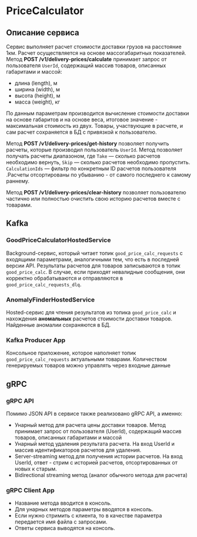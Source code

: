 # PriceCalculator

## Описание сервиса
Сервис выполняет расчет стоимости доставки грузов на расстояние 1км. Расчет осуществляется на основе массогабаритных показателей.
Метод **POST /v1/delivery-prices/calculate** принимает запрос от пользователя `UserId`, содержащий массив товаров, описанных габаритами и массой:
- длина (length), м
- ширина (width), м
- высота (height), м
- масса (weight), кг

По данным параметрам производится вычисление стоимости доставки на основе габаритов и на основе веса, итоговое значение - максимальная стоимость из двух.
Товары, участвующие в расчете, и сам расчет сохраняется в БД с привязкой к пользователю.

Метод **POST /v1/delivery-prices/get-history** позволяет получить расчеты, которые производил пользователь `UserId`. Метод позволяет получать расчеты диапазоном, где `Take` &mdash; сколько расчетов необходимо вернуть, `Skip` &mdash; сколько расчетов необходимо пропустить. `CalculationIds` &mdash; фильтр по конкретным ID расчетов пользователя .Расчеты отсортированы по убыванию - от самого последнего к самому раннему. 

Метод **POST /v1/delivery-prices/clear-history** позволяет пользователю частично или полностью очистить свою историю расчетов вместе с товарами.

## Kafka
### GoodPriceCalculatorHostedService

Background-сервис, который читает топик `good_price_calc_requests` с входящими параметрами, аналогичными тем, что есть в последней версии API. Результаты расчетов для товаров записываются в топик `good_price_calc`. В случае, если приходят невалидные сообщения, они корректно обрабатываются и отправляются в `good_price_calc_requests_dlq`.


### AnomalyFinderHostedService

Hosted-сервис для чтения результатов из топика `good_price_calc` и нахождения **аномальных** расчетов стоимости доставки товаров. Найденные аномалии сохраняются в БД.  


### Kafka Producer App

Консольное приложение, которое наполняет топик `good_price_calc_requests` актуальными товарами. Количеством генерируемых товаров можно управлять через входные данные


## gRPC

### gRPC API

Помимо JSON API в сервисе также реализовано gRPC API, а именно:

- Унарный метод для расчета цены доставки товаров. Метод принимает запрос от пользователя (UserId), содержащий массив товаров, описанных габаритами и массой
- Унарный метод удаления результата расчета. На вход UserId и массив идентификаторов расчетов для удаления.
- Server-streaming метод для получения истории расчетов. На вход UserId, ответ - стрим с историей расчетов, отсортированных от новых к старым.
- Bidirectional streaming метод (аналог обычного метода для расчета)

### gRPC Client App

- Название метода вводится в консоль.
- Для унарных методов параметры вводятся в консоль.
- Если нужно стримить с клиента, то в качестве параметра передается имя файла с запросами.
- Ответы сервиса выводятся на консоль.